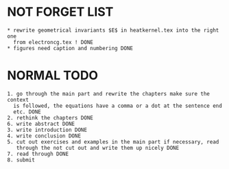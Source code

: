 # NOT FORGET LIST

    * rewrite geometrical invariants $E$ in heatkernel.tex into the right one
      from electroncg.tex ! DONE
    * figures need caption and numbering DONE

# NORMAL TODO

    1. go through the main part and rewrite the chapters make sure the context
      is followed, the equations have a comma or a dot at the sentence end
      etc. DONE
    2. rethink the chapters DONE
    6. write abstract DONE
    3. write introduction DONE
    4. write conclusion DONE
    5. cut out exercises and examples in the main part if necessary, read
       through the not cut out and write them up nicely DONE
    7. read through DONE
    8. submit
